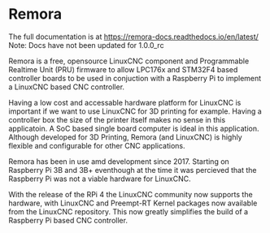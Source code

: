 # Remora

The full documentation is at <https://remora-docs.readthedocs.io/en/latest/>
Note: Docs have not been updated for 1.0.0_rc

Remora is a free, opensource LinuxCNC component and Programmable Realtime Unit (PRU) firmware to allow LPC176x and STM32F4 based controller boards to be used in conjuction with a Raspberry Pi to implement a LinuxCNC based CNC controller.

Having a low cost and accessable hardware platform for LinuxCNC is important if we want to use LinuxCNC for 3D printing for example. Having a controller box the size of the printer itself makes no sense in this applicatoin. A SoC based single board computer is ideal in this application. Although developed for 3D Printing, Remora (and LinuxCNC) is highly flexible and configurable for other CNC applications.

Remora has been in use amd development since 2017. Starting on Raspberry Pi 3B and 3B+ eventhough at the time it was percieved that the Raspberry Pi was not a viable hardware for LinuxCNC.

With the release of the RPi 4 the LinuxCNC community now supports the hardware, with LinuxCNC and Preempt-RT Kernel packages now available from the LinuxCNC repository. This now greatly simplifies the build of a Raspberry Pi based CNC controller.
